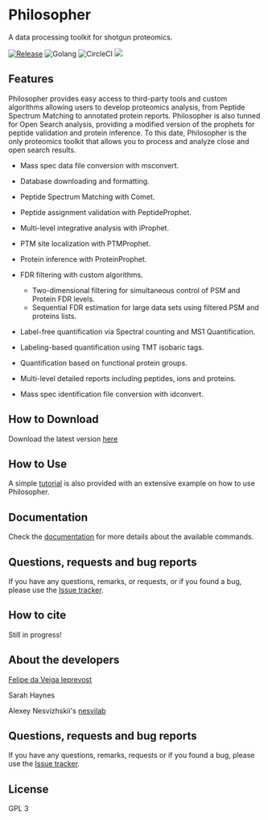 # Philosopher
A data processing toolkit for shotgun proteomics.

[![Release](https://img.shields.io/github/release/nesvilab/philosopher.svg?color=purple&style=for-the-badge)](https://github.com/nesvilab/philosopher/releases/latest)
![Golang](https://img.shields.io/badge/Go-1.13.1-blue.svg?style=for-the-badge)
![CircleCI](https://img.shields.io/circleci/build/github/Nesvilab/philosopher-source?style=for-the-badge&token=8fc2895a5f10b2507a73d672ad89d50798b417ad)
![](https://img.shields.io/github/downloads/Nesvilab/philosopher/total.svg?color=red&style=for-the-badge)


## Features
Philosopher provides easy access to third-party tools and custom algorithms allowing users to develop proteomics analysis, from Peptide Spectrum Matching to annotated protein reports. Philosopher is also tunned for Open Search analysis, providing a modified version of the prophets for peptide validation and protein inference. To this date, Philosopher is the only proteomics toolkit that allows you to process and analyze close and open search results.

- Mass spec data file conversion with msconvert.

- Database downloading and formatting.

- Peptide Spectrum Matching with Comet.

- Peptide assignment validation with PeptideProphet.

- Multi-level integrative analysis with iProphet.

- PTM site localization with PTMProphet.

- Protein inference with ProteinProphet.

- FDR filtering with custom algorithms.

  - Two-dimensional filtering for simultaneous control of PSM and Protein FDR levels.
  - Sequential FDR estimation for large data sets using filtered PSM and proteins lists.

- Label-free quantification via Spectral counting and MS1 Quantification.

- Labeling-based quantification using TMT isobaric tags.

- Quantification based on functional protein groups.

- Multi-level detailed reports including peptides, ions and proteins.

- Mass spec identification file conversion with idconvert.


## How to Download
Download the latest version [here](https://github.com/nesvilab/philosopher/releases/latest)


## How to Use
A simple [tutorial](https://github.com/Nesvilab/philosopher/wiki) is also provided with an extensive example on how to use Philosopher.


## Documentation
Check the [documentation](https://github.com/Nesvilab/philosopher/wiki/Philosopher-Basics) for more details about the available commands.


## Questions, requests and bug reports
If you have any questions, remarks, or requests, or if you found a bug, please use the [Issue tracker](https://github.com/nesvilab/philosopher/issues).


## How to cite
Still in progress!


## About the developers
[Felipe da Veiga leprevost](http://www.leprevost.com.br)

Sarah Haynes

Alexey Nesvizhskii's [nesvilab](http://www.nesvilab.org/)



## Questions, requests and bug reports
If you have any questions, remarks, requests or if you found a bug, please use the [Issue tracker](https://github.com/nesvilab/philosopher/issues).


## License
GPL 3
